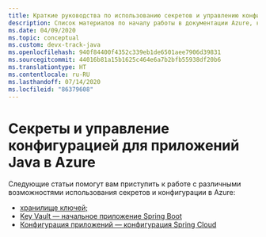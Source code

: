 ```yaml
---
title: Краткие руководства по использованию секретов и управлению конфигурацией для приложений Java в Azure
description: Список материалов по началу работы в документации Azure, касающейся секретов и управления конфигурацией для приложений Java.
ms.date: 04/09/2020
ms.topic: conceptual
ms.custom: devx-track-java
ms.openlocfilehash: 940f84400f4352c339eb1de6501aee7906d39831
ms.sourcegitcommit: 44016b81a15b1625c464e6a7b2bfb55938df20b6
ms.translationtype: HT
ms.contentlocale: ru-RU
ms.lasthandoff: 07/14/2020
ms.locfileid: "86379608"
---
```

# <a name="secrets-and-configuration-management-for-java-apps-on-azure"></a>Секреты и управление конфигурацией для приложений Java в Azure

Следующие статьи помогут вам приступить к работе с различными возможностями использования секретов и конфигурации в Azure:

- [хранилище ключей;](/azure/key-vault/quick-create-java)
- [Key Vault — начальное приложение Spring Boot](/azure/developer/java/spring-framework/configure-spring-boot-starter-java-app-with-azure-key-vault)
- [Конфигурация приложений — конфигурация Spring Cloud](/azure/azure-app-configuration/quickstart-java-spring-app)
